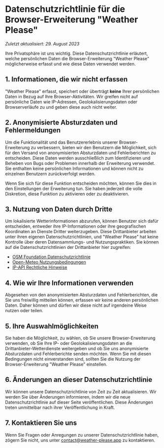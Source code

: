# Datenschutzrichtlinie für die Browser-Erweiterung "Weather Please"

_Zuletzt aktualisiert: 29. August 2023_

Ihre Privatsphäre ist uns wichtig. Diese Datenschutzrichtlinie erläutert, welche persönlichen Daten die Browser-Erweiterung "Weather Please" möglicherweise erfasst und wie diese Daten verwendet werden.

## 1. Informationen, die wir nicht erfassen

"Weather Please" erfasst, speichert oder überträgt **keine** Ihrer persönlichen Daten in Bezug auf Ihre Browser-Aktivitäten. Wir greifen nicht auf persönliche Daten wie IP-Adressen, Geolokalisierungsdaten oder Browserverläufe zu und geben diese auch nicht weiter.

## 2. Anonymisierte Absturzdaten und Fehlermeldungen

Um die Funktionalität und das Benutzererlebnis unserer Browser-Erweiterung zu verbessern, bieten wir den Benutzern die Möglichkeit, sich für den Versand von anonymisierten Absturzdaten und Fehlerberichten zu entscheiden. Diese Daten werden ausschließlich zum Identifizieren und Beheben von Bugs oder Problemen innerhalb der Erweiterung verwendet. Sie enthalten keine persönlichen Informationen und können nicht zu einzelnen Benutzern zurückverfolgt werden.

Wenn Sie sich für diese Funktion entscheiden möchten, können Sie dies in den Einstellungen der Erweiterung tun. Sie haben jederzeit die volle Diskretion, diese Funktion zu aktivieren oder zu deaktivieren.

## 3. Nutzung von Daten durch Dritte

Um lokalisierte Wetterinformationen abzurufen, können Benutzer sich dafür entscheiden, entweder ihre IP-Informationen oder ihre geografischen Koordinaten an Dienste Dritter weiterzugeben. Diese Drittanbieter arbeiten unter ihren eigenen Datenschutzrichtlinien, und "Weather Please" hat keine Kontrolle über deren Datensammlungs- und Nutzungspraktiken. Sie können auf die Datenschutzrichtlinien der Drittanbieter hier zugreifen:

- [OSM Foundation Datenschutzrichtlinie](https://wiki.osmfoundation.org/wiki/Privacy_Policy)
- [Open-Meteo Nutzungsbedingungen](https://open-meteo.com/en/terms)
- [IP-API Rechtliche Hinweise](https://ip-api.com/docs/legal)

## 4. Wie wir Ihre Informationen verwenden

Abgesehen von den anonymisierten Absturzdaten und Fehlerberichten, die Sie uns freiwillig mitteilen können, erfassen wir keine anderen persönlichen Daten. Daher können und dürfen wir diese nicht auf irgendeine Weise nutzen oder teilen.

## 5. Ihre Auswahlmöglichkeiten

Sie haben die Möglichkeit, zu wählen, ob Sie unsere Browser-Erweiterung verwenden, ob Sie Ihre IP- oder Geolokalisierungsdaten an die Drittanbieter-Wetterdienste weitergeben und ob Sie uns anonymisierte Absturzdaten und Fehlerberichte senden möchten. Wenn Sie mit diesen Bedingungen nicht einverstanden sind, sollten Sie die Nutzung der Browser-Erweiterung "Weather Please" einstellen.

## 6. Änderungen an dieser Datenschutzrichtlinie

Wir können unsere Datenschutzrichtlinie von Zeit zu Zeit aktualisieren. Wir werden Sie über Änderungen informieren, indem wir die neue Datenschutzrichtlinie auf dieser Seite veröffentlichen. Diese Änderungen treten unmittelbar nach ihrer Veröffentlichung in Kraft.

## 7. Kontaktieren Sie uns

Wenn Sie Fragen oder Anregungen zu unserer Datenschutzrichtlinie haben, zögern Sie nicht, uns unter [contact@weather-please.app](mailto:contact@weather-please.app) zu kontaktieren.
